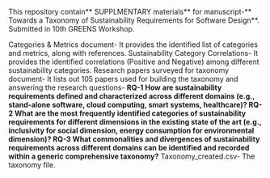 This repository contain** SUPPLMENTARY materials** for manuscript-** Towards a Taxonomy of Sustainability Requirements for Software Design**. Submitted in 10th GREENS Workshop.


Categories & Metrics document- It provides the identified list of categories and metrics, along with references.
Sustainability Category Correlations- It provides the identified correlations (Positive and Negative) among different sustainability categories.
Research papers surveyed for taxonomy document- It lists out 105 papers used for building the taxonomy and answering the research questions-
**RQ-1 How are sustainability requirements defined and characterized across different domains (e.g., stand-alone software, cloud computing, smart systems, healthcare)?
RQ-2 What are the most frequently identified categories of sustainability requirements for different dimensions in the existing state of the art (e.g., inclusivity for social dimension, energy consumption for environmental dimension)?
RQ-3 What commonalities and divergences of sustainability requirements across different domains can be identified and recorded within a generic comprehensive taxonomy?**
Taxonomy_created.csv- The taxonomy file.
